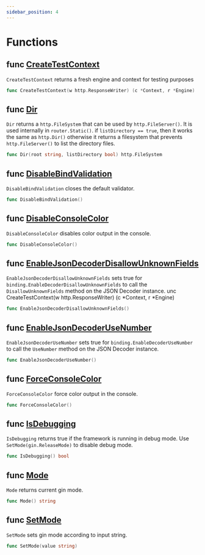 ```yaml
---
sidebar_position: 4
---
```


# Functions


## func [CreateTestContext](https://github.com/gin-gonic/gin/blob/v1.9.1/test_helpers.go#L10)

`CreateTestContext` returns a fresh engine and context for testing purposes

```go
func CreateTestContext(w http.ResponseWriter) (c *Context, r *Engine)
```

## func [Dir](https://github.com/gin-gonic/gin/blob/v1.9.1/fs.go#L24)

`Dir` returns a `http.FileSystem` that can be used by `http.FileServer()`. It is used internally in `router.Static()`. if `listDirectory == true`, then it works the same as `http.Dir()` otherwise it returns a filesystem that prevents `http.FileServer()` to list the directory files.

```go
func Dir(root string, listDirectory bool) http.FileSystem
```

## func [DisableBindValidation](https://github.com/gin-gonic/gin/blob/v1.9.1/mode.go#L81)

`DisableBindValidation` closes the default validator.


```go
func DisableBindValidation()
```

## func [DisableConsoleColor](https://github.com/gin-gonic/gin/blob/v1.9.1/logger.go#L155)

`DisableConsoleColor` disables color output in the console.

```go
func DisableConsoleColor()
```

## func [EnableJsonDecoderDisallowUnknownFields](https://github.com/gin-gonic/gin/blob/v1.9.1/mode.go#L93)

`EnableJsonDecoderDisallowUnknownFields` sets true for `binding.EnableDecoderDisallowUnknownFields` to call the `DisallowUnknownFields` method on the JSON Decoder instance.
unc CreateTestContext(w http.ResponseWriter) (c *Context, r *Engine)

```go
func EnableJsonDecoderDisallowUnknownFields()
```

## func [EnableJsonDecoderUseNumber](https://github.com/gin-gonic/gin/blob/v1.9.1/mode.go#L87)

`EnableJsonDecoderUseNumber` sets true for `binding.EnableDecoderUseNumber` to call the `UseNumber` method on the JSON Decoder instance.

```go
func EnableJsonDecoderUseNumber()
```

## func [ForceConsoleColor](https://github.com/gin-gonic/gin/blob/v1.9.1/logger.go#L160)

`ForceConsoleColor` force color output in the console.

```go
func ForceConsoleColor()
```

## func [IsDebugging](https://github.com/gin-gonic/gin/blob/v1.9.1/debug.go#L19)

`IsDebugging` returns true if the framework is running in debug mode. Use `SetMode(gin.ReleaseMode)` to disable debug mode.

```go
func IsDebugging() bool
```

## func [Mode](https://github.com/gin-gonic/gin/blob/v1.9.1/mode.go#L98)

`Mode` returns current gin mode.

```go
func Mode() string
```

## func [SetMode](https://github.com/gin-gonic/gin/blob/v1.9.1/mode.go#L57)

`SetMode` sets gin mode according to input string.

```go
func SetMode(value string)
```